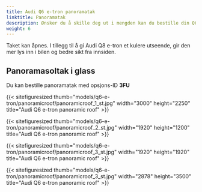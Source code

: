 ```yaml
---
title: Audi Q6 e-tron panoramatak
linktitle: Panoramatak
description: Ønsker du å skille deg ut i mengden kan du bestille din Q6 e-tron med panoramatak.
weight: 6
---
```

<!-- markdownlint-disable MD033 -->

Taket kan åpnes. I tillegg til å gi Audi Q8 e-tron et kulere utseende, gir den mer lys inn i bilen og bedre sikt fra innsiden.

## Panoramasoltak i glass

Du kan bestille panoramatak med opsjons-ID **3FU**



{{< sitefiguresized thumb="models/q6-e-tron/panoramicroof/panoramicroof_1_st.jpg" width="3000" height="2250" title="Audi Q6 e-tron panoramic roof" >}}


{{< sitefiguresized thumb="models/q6-e-tron/panoramicroof/panoramicroof_2_st.jpg" width="1920" height="1200" title="Audi Q6 e-tron panoramic roof" >}}


{{< sitefiguresized thumb="models/q6-e-tron/panoramicroof/panoramicroof_3_st.jpg" width="1920" height="1920" title="Audi Q6 e-tron panoramic roof" >}}


{{< sitefiguresized thumb="models/q6-e-tron/panoramicroof/panoramicroof_3_st.jpg" width="2878" height="3500" title="Audi Q6 e-tron panoramic roof" >}}